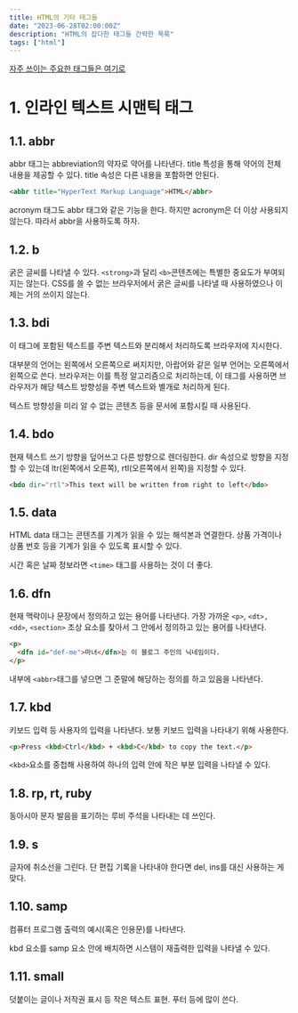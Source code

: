 ```yaml
---
title: HTML의 기타 태그들
date: "2023-06-28T02:00:00Z"
description: "HTML의 잡다한 태그들 간략한 목록"
tags: ["html"]
---
```


[자주 쓰이는 주요한 태그들은 여기로](https://witch.work/posts/dev/html-doc-structure)

# 1. 인라인 텍스트 시맨틱 태그

## 1.1. abbr

abbr 태그는 abbreviation의 약자로 약어를 나타낸다. title 특성을 통해 약어의 전체 내용을 제공할 수 있다. title 속성은 다른 내용을 포함하면 안된다.

```html
<abbr title="HyperText Markup Language">HTML</abbr>
```

acronym 태그도 abbr 태그와 같은 기능을 한다. 하지만 acronym은 더 이상 사용되지 않는다. 따라서 abbr을 사용하도록 하자.

## 1.2. b

굵은 글씨를 나타낼 수 있다. `<strong>`과 달리 `<b>`콘텐츠에는 특별한 중요도가 부여되지는 않는다. CSS를 쓸 수 없는 브라우저에서 굵은 글씨를 나타낼 때 사용하였으나 이제는 거의 쓰이지 않는다.

## 1.3. bdi

이 태그에 포함된 텍스트를 주변 텍스트와 분리해서 처리하도록 브라우저에 지시한다.

대부분의 언어는 왼쪽에서 오른쪽으로 써지지만, 아랍어와 같은 일부 언어는 오른쪽에서 왼쪽으로 쓴다. 브라우저는 이를 특정 알고리즘으로 처리하는데, 이 태그를 사용하면 브라우저가 해당 텍스트 방향성을 주변 텍스트와 별개로 처리하게 된다.

텍스트 방향성을 미리 알 수 없는 콘텐츠 등을 문서에 포함시킬 때 사용된다.

## 1.4. bdo

현재 텍스트 쓰기 방향을 덮어쓰고 다른 방향으로 렌더링한다. dir 속성으로 방향을 지정할 수 있는데 ltr(왼쪽에서 오른쪽), rtl(오른쪽에서 왼쪽)을 지정할 수 있다.

```html
<bdo dir="rtl">This text will be written from right to left</bdo>
```

## 1.5. data

HTML data 태그는 콘텐츠를 기계가 읽을 수 있는 해석본과 연결한다. 상품 가격이나 상품 번호 등을 기계가 읽을 수 있도록 표시할 수 있다.

시간 혹은 날짜 정보라면 `<time>` 태그를 사용하는 것이 더 좋다.


## 1.6. dfn

현재 맥락이나 문장에서 정의하고 있는 용어를 나타낸다. 가장 가까운 `<p>`, `<dt>, <dd>`, `<section>` 조상 요소를 찾아서 그 안에서 정의하고 있는 용어를 나타낸다.

```html
<p>
  <dfn id="def-me">마녀</dfn>는 이 블로그 주인의 닉네임이다.
</p>
```

내부에 `<abbr>`태그를 넣으면 그 준말에 해당하는 정의를 하고 있음을 나타낸다.

## 1.7. kbd

키보드 입력 등 사용자의 입력을 나타낸다. 보통 키보드 입력을 나타내기 위해 사용한다.

```html
<p>Press <kbd>Ctrl</kbd> + <kbd>C</kbd> to copy the text.</p>
```

`<kbd>`요소를 중첩해 사용하여 하나의 입력 안에 작은 부분 입력을 나타낼 수 있다.

## 1.8. rp, rt, ruby

동아시아 문자 발음을 표기하는 루비 주석을 나타내는 데 쓰인다.

## 1.9. s

글자에 취소선을 그린다. 단 편집 기록을 나타내야 한다면 del, ins를 대신 사용하는 게 맞다.

## 1.10. samp

컴퓨터 프로그램 출력의 예시(혹은 인용문)를 나타낸다.

kbd 요소를 samp 요소 안에 배치하면 시스템이 재출력한 입력을 나타낼 수 있다.

## 1.11. small

덧붙이는 글이나 저작권 표시 등 작은 텍스트 표현. 푸터 등에 많이 쓴다.